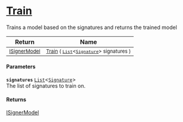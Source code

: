 # [Train](./IClassifier--Train.md)

Trains a model based on the signatures and returns the trained model

| Return | Name | 
| --- | --- | 
| <sub>[ISignerModel](./../ISignerModel.md)</sub> | <sub>[Train](./IClassifier--Train.md) ( [`List`](https://docs.microsoft.com/en-us/dotnet/api/System.Collections.Generic.List-1)\<[`Signature`](./../../Signature.md)> signatures )</sub> | 


#### Parameters
**`signatures`**  [`List`](https://docs.microsoft.com/en-us/dotnet/api/System.Collections.Generic.List-1)\<[`Signature`](./../../Signature.md)><br>The list of signatures to train on.
#### Returns
[ISignerModel](./../ISignerModel.md)<br>
